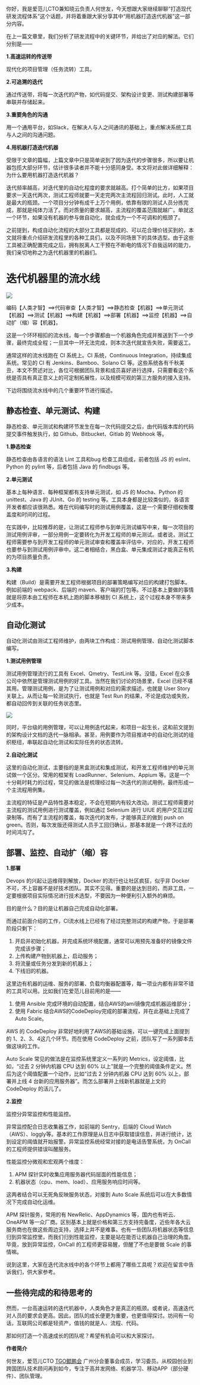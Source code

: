 你好，我是爱范儿CTO兼知晓云负责人何世友，今天想跟大家继续聊聊“打造现代研发流程体系”这个话题，并将着重跟大家分享其中“用机器打造迭代机器”这一部分内容。

在上一篇文章里，我们分析了研发流程中的关键环节，并给出了对应的解法。它们分别是——

**1.高速运转的传送带**

现代化的项目管理（任务流转）工具。

**2.可追溯的迭代**

通过传送带，将每一次迭代的产物，如代码提交、架构设计变更、测试构建部署等串联并存储起来。

**3.重要角色的沟通**

用一个通用平台，如Slack，在解决人与人之间通讯的基础上，重点解决系统工具与人之间的沟通问题。

**4.用机器打造迭代机器**

受限于文章的篇幅，上篇文章中只是简单说到了因为迭代的步骤很多，所以要让机器包揽大部分环节，估计很多读者并不能十分感同身受。本文将对此做详细解释：为什么要用机器打造迭代机器？

迭代频率越高，对迭代里的自动化程度的要求就越高。打个简单的比方，如果项目要求一天迭代两次，测试工程师就要一天走完两次主流程回归测试。此时，人工就是最大的瓶颈。一个项目分分钟有成千上万个用例，依靠有限的测试人员分拣完成，那就是纯体力活了。而对质量的要求越高，主流程的覆盖范围就越广。单就这一个环节，如果没有机器的参与做自动化，就会成为一个不可调和的瓶颈了。

之前提到，构成自动化流程的大部分工具都是现成的、可以花合理价钱买到的，本文就将重点介绍研发流程里的各种工具们，以及不同场景下的具体选型。由于这些工具被正确配置完成之后，拥有脱离人工干预在不断电的情况下自我运转的能力，我们亲切地称之为迭代机器里的机器们。

# 迭代机器里的流水线

![](https://static001.geekbang.org/resource/image/55/44/557d5d610ba52b61aa410326c90b4f44.jpg?wh=1600*639)

编码【人类才智】⟹代码审查【人类才智】⟹静态检查【机器】⟹单元测试【机器】⟹测试【机器】⟹构建【机器】⟹部署【机器】⟹监控【机器】⟹自动扩（缩）容【机器】。

这是一个环环相扣的流水线，每一个步骤都由一个机器角色完成并推送到下一个步骤，最终完成全程；一旦其中一环无法完成，则本次迭代就宣告失败，需要返工。

通常这样的流水线跑在 CI 系统上。CI 系统，Continuous Integration，持续集成系统。常见的 CI 有 Jenkins、Bamboo、Solano CI 等。这些系统各有千秋美丑，本文不赘述对比，各位可根据团队背景和成员喜好进行选择，只需要看这个系统是否具有真正意义上的可定制拓展性，以及规模可观的第三方服务的接入支持。

下边将围绕流水线中的几个重要环节进行描述。

## 静态检查、单元测试、构建

静态检查、单元测试和构建环节发生在每一次代码提交之后，由代码版本库的代码提交事件触发执行，如 Github、Bitbucket、Gitlab 的 Webhook 等。

**1.静态检查**

静态检查由各语言的语法 Lint 工具和bug 检查工具组成，前者包括 JS 的 eslint、Python 的 pylint 等，后者包括 Java 的 findbugs 等。

**2.单元测试**

基本上每种语言、每种框架都有支持单元测试，如 JS 的 Mocha、Python 的 unittest、Java 的 JUnit、Go 的 testing 等。工具本身都是比较类似的，各语言开发者都应该很熟悉。难在代码编写时的测试用例覆盖，这是一个需要仔细权衡覆盖度和时间的过程。

在实践中，比较推荐的是，让测试工程师参与到单元测试编写中来，每一次项目的测试用例评审，一部分用例一定要转化为开发工程师的单元测试。或者说，测试工程师需要参与到开发工程师的单元测试审查和覆盖率评估中，对应的，开发工程师也要参与到测试用例评审中。这二者相结合，黑白盒、单元集成测试才能真正有机的为项目质量负责。

**3.构建**

构建（Build）是需要开发工程师根据项目的部署策略编写对应的构建打包脚本。例如前端的 webpack、后端的 maven、客户端的打包等。不过基本上要做的事情就是将原本由工程师在本机上跑的脚本移植到 CI 系统上，这个过程本身不带来多少成本。

## 自动化测试

自动化测试由测试工程师维护，由两块工作构成：测试用例管理、自动化测试脚本编写。

**1.测试用例管理**

测试用例管理流行的工具有 Excel、Qmetry、TestLink 等。没错，Excel 在众多公司中依然是管理测试用例的好工具。当然在我们讨论的场景里，Excel 已经不堪其用。管理测试用例，是为了让测试用例和对应的需求描述，也就是 User Story 关联上。从而让每一轮测试执行，也就是 Test Run 的结果，不论是成功或失败，都自动回传到关联的任务状态里。

![](https://static001.geekbang.org/resource/image/02/5d/020e3f56e2d4660e0de25609bb52f75d.jpg?wh=1840*900)

同时，平台级的用例管理，可以让用例迭代起来，和项目一起生长，这和前文提到的架构设计文档的迭代一脉相承。甚至，用例要作为项目推进中的自动化测试的组织枢纽，串联起自动化测试和实际任务的状态流转。

**2.自动化测试**

这里的自动化测试，主要指的是黑盒测试和集成测试，和开发工程师维护的单元测试做一个区分。常用的框架有 LoadRunner、Selenium、Appium 等。这是一个十分耗时耗力的过程，常见的做法是梳理经过每一次迭代的测试用例，最终形成一个主流程用例集。

主流程的特征是产品特性基本稳定，不会在短期内有较大改动。测试工程师需要对主流程的测试用例进行测试覆盖，例如通过 Selenium 进行 UIUE 的用户交互过程录制等。而有了主流程的覆盖，每次迭代的发布，才能够真正的做到 push on green。否则，每次发版还得测试人员手工回归确认，那基本就是一个跨不过去的时间鸿沟了。

## 部署、监控、自动扩（缩）容

**1.部署**

Devops 的兴起让运维得到解放，Docker 的流行也让社区疯狂，似乎非 Docker 不可，不上容器不是好技术团队。其实不见得。重要的是达到目的，而非工具，一定要根据项目实际情况进行技术选型，不要因为一种便利引入额外的麻烦。

目的是什么？目的是让机器自己完成自动化部署。

而通过前面介绍的工作，CI流水线上已经有了经过完整测试的构建产物，于是部署阶段只剩下：

1. 开启并初始化机器，并完成系统环境配置，通常可以用预先准备好的镜像文件完成该步骤；
2. 上传构建产物到机器上，启动服务；
3. 将流量或任务分发到新的机器上；
4. 下线旧的机器。

这里边有机器的运维、服务的部署、负载均衡器配置等，每一项业内都有非常不错的工具可以用。比如我们在爱范儿目前用的是——

1. 使用 Ansible 完成环境的自动配置，结合AWS的ami镜像完成机器运维部分；
2. 使用 Fabric 结合AWS的CodeDeploy完成的部署流程，并在此基础上完成了 Auto Scale。

AWS 的 CodeDeploy 非常好地利用了AWS的基础设施，可以一键完成上面提到的 1、2、3、4这几个环节。而在使用 CodeDeploy 之前，团队写了一系列脚本去做这块的工作。

Auto Scale 常见的做法是在监控系统里定义一系列的 Metrics，设定阈值，比如，“过去 2 分钟内机器 CPU 达到 60% 以上”就是一个完整的阈值条件定义。然后为这个阈值配置一个动作，比如“过去 2 分钟内机器 CPU 达到 60% 以上，部署并上线 4 台新的应用服务器”。而怎么部署并上线新机器就是上文的 CodeDeploy 的活儿了。

**2.监控**

监控分异常监控和性能监控。

异常监控配合日志收集器工作，如前端的 Sentry，后端的 Cloud Watch（AWS）、loggly等。基本的工作原理是从日志中获取错误信息，并进行统计，达到设定的阈值就开始报警。异常监控系统经常对接的是电话告警系统，为 OnCall 的工程师提供错误叫醒服务。

性能监控分微观和宏观两个维度：

1. APM 探针实时收集应用服务器代码层面的性能信息；
2. 机器状态（cpu、mem、load）、应用服务响应时间等。

这两者结合可以无死角反映服务状态，对接到 Auto Scale 系统后可以在大多数情况下完成自动化运维。

APM 探针服务，常用的有 NewRelic、AppDynamics 等，国内也有听云、OneAPM 等一众厂商。区别基本上就是价格和第三方支持完备度，近些年各大云服务商也在做这些周边支持，选择上并不是难事。也有一些团队将机器状态等信息归到异常监控里，而我们归到性能监控，主要是站在能否让机器自己治理的角度。毕竟，放到异常监控，OnCall 的工程师更容易醒，但醒了不也是要做 Scale 的事情嘛。

说到这里，大家在迭代流水线中的各个环节上都用了哪些工具呢？欢迎在留言中告诉我们，供大家参考。

## 一些待完成的和待思考的

然而，一台高速运转的迭代机器中，人类角色才是真正的瓶颈。或者说，高速迭代对人员的要求会更高。因此，团队的成长便更为重要，也更值得探讨。坊间有一句话，互联网公司都是轻资产，值钱的就是人、流程、代码。

那如何打造一个高速成长的团队呢？希望有机会可以和大家探讨。

**作者简介**

何世友，爱范儿CTO [TGO鲲鹏会](https://tgo.geekbang.org) 广州分会董事会成员，学习委员。从校园创业到跨国团队技术顾问再到如今，专注于高并发网络、机器学习、移动APP（部分硬件）、团队管理。